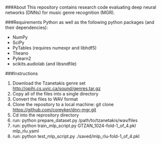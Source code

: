 ###About
This repository contains research code evaluating deep neural networks (DNNs) for music genre recognition (MGR).

###Requirements
Python as well as the following python packages (and their dependencies):
- NumPy
- SciPy
- PyTables (requires numexpr and libhdf5)
- Theano
- Pylearn2
- scikits.audiolab (and libsndfile)

###Instructions
1. Download the Tzanetakis genre set http://opihi.cs.uvic.ca/sound/genres.tar.gz
2. Copy all of the files into a single directory
3. Convert the files to WAV format 
4. Clone the repository to a local machine: git clone https://github.com/coreyker/dnn-mgr.git
5. Cd into the reprository directory
6. run: python prepare_dataset.py /path/to/tzanetakis/wav/files
7. run: python train_mlp_script.py GTZAN_1024-fold-1_of_4.pkl mlp_rlu.yaml
8. run: python test_mlp_script.py ./saved/mlp_rlu-fold-1_of_4.pkl


